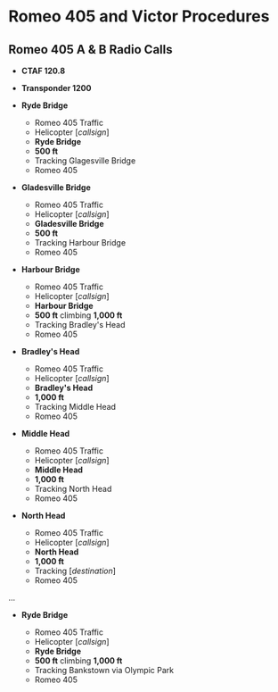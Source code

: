 # Romeo 405 and Victor Procedures

## Romeo 405 A & B Radio Calls

- **CTAF 120.8**
- **Transponder 1200**

- **Ryde Bridge**

  - Romeo 405 Traffic
  - Helicopter [*callsign*]
  - **Ryde Bridge**
  - **500 ft**
  - Tracking Glagesville Bridge
  - Romeo 405

- **Gladesville Bridge**

  - Romeo 405 Traffic
  - Helicopter [*callsign*]
  - **Gladesville Bridge**
  - **500 ft**
  - Tracking Harbour Bridge
  - Romeo 405

- **Harbour Bridge**

  - Romeo 405 Traffic
  - Helicopter [*callsign*]
  - **Harbour Bridge**
  - **500 ft** climbing **1,000 ft**
  - Tracking Bradley's Head
  - Romeo 405

- **Bradley's Head**

  - Romeo 405 Traffic
  - Helicopter [*callsign*]
  - **Bradley's Head**
  - **1,000 ft**
  - Tracking Middle Head
  - Romeo 405

- **Middle Head**

  - Romeo 405 Traffic
  - Helicopter [*callsign*]
  - **Middle Head**
  - **1,000 ft**
  - Tracking North Head
  - Romeo 405

- **North Head**

  - Romeo 405 Traffic
  - Helicopter [*callsign*]
  - **North Head**
  - **1,000 ft**
  - Tracking [*destination*]
  - Romeo 405

...

- **Ryde Bridge**

  - Romeo 405 Traffic
  - Helicopter [*callsign*]
  - **Ryde Bridge**
  - **500 ft** climbing **1,000 ft**
  - Tracking Bankstown via Olympic Park
  - Romeo 405
